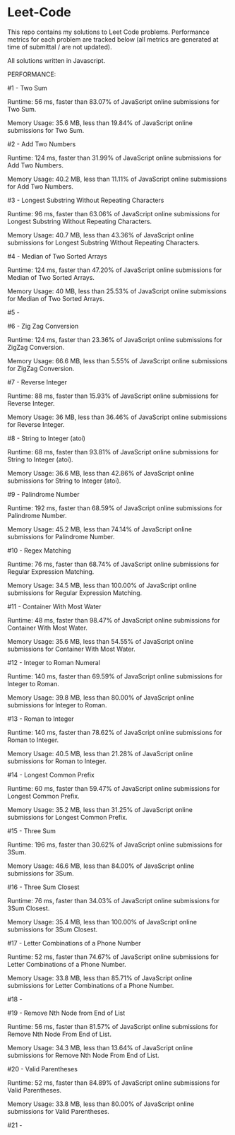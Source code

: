 # Leet-Code

This repo contains my solutions to Leet Code problems. Performance metrics for each problem are tracked below (all metrics are generated at time of submittal / are not updated).

All solutions written in Javascript.


PERFORMANCE:

#1 - Two Sum

  Runtime: 56 ms, faster than 83.07% of JavaScript online submissions for Two Sum.
  
  Memory Usage: 35.6 MB, less than 19.84% of JavaScript online submissions for Two Sum.


#2 - Add Two Numbers

  Runtime: 124 ms, faster than 31.99% of JavaScript online submissions for Add Two Numbers.
  
  Memory Usage: 40.2 MB, less than 11.11% of JavaScript online submissions for Add Two Numbers.


#3 - Longest Substring Without Repeating Characters

  Runtime: 96 ms, faster than 63.06% of JavaScript online submissions for Longest Substring Without Repeating Characters.
  
  Memory Usage: 40.7 MB, less than 43.36% of JavaScript online submissions for Longest Substring Without Repeating Characters.


#4 - Median of Two Sorted Arrays

  Runtime: 124 ms, faster than 47.20% of JavaScript online submissions for Median of Two Sorted Arrays.
  
  Memory Usage: 40 MB, less than 25.53% of JavaScript online submissions for Median of Two Sorted Arrays.


#5 - 


#6 - Zig Zag Conversion

  Runtime: 124 ms, faster than 23.36% of JavaScript online submissions for ZigZag Conversion.
  
  Memory Usage: 66.6 MB, less than 5.55% of JavaScript online submissions for ZigZag Conversion.


#7 - Reverse Integer

  Runtime: 88 ms, faster than 15.93% of JavaScript online submissions for Reverse Integer.
  
  Memory Usage: 36 MB, less than 36.46% of JavaScript online submissions for Reverse Integer.


#8 - String to Integer (atoi)

  Runtime: 68 ms, faster than 93.81% of JavaScript online submissions for String to Integer (atoi).
  
  Memory Usage: 36.6 MB, less than 42.86% of JavaScript online submissions for String to Integer (atoi).


#9 - Palindrome Number

  Runtime: 192 ms, faster than 68.59% of JavaScript online submissions for Palindrome Number.
  
  Memory Usage: 45.2 MB, less than 74.14% of JavaScript online submissions for Palindrome Number.


#10 - Regex Matching

  Runtime: 76 ms, faster than 68.74% of JavaScript online submissions for Regular Expression Matching.
  
  Memory Usage: 34.5 MB, less than 100.00% of JavaScript online submissions for Regular Expression Matching.


#11 - Container With Most Water

  Runtime: 48 ms, faster than 98.47% of JavaScript online submissions for Container With Most Water.
  
  Memory Usage: 35.6 MB, less than 54.55% of JavaScript online submissions for Container With Most Water.


#12 - Integer to Roman Numeral

  Runtime: 140 ms, faster than 69.59% of JavaScript online submissions for Integer to Roman.
  
  Memory Usage: 39.8 MB, less than 80.00% of JavaScript online submissions for Integer to Roman.


#13 - Roman to Integer

  Runtime: 140 ms, faster than 78.62% of JavaScript online submissions for Roman to Integer.
  
  Memory Usage: 40.5 MB, less than 21.28% of JavaScript online submissions for Roman to Integer.


#14 - Longest Common Prefix

  Runtime: 60 ms, faster than 59.47% of JavaScript online submissions for Longest Common Prefix.
  
  Memory Usage: 35.2 MB, less than 31.25% of JavaScript online submissions for Longest Common Prefix.


#15 - Three Sum

  Runtime: 196 ms, faster than 30.62% of JavaScript online submissions for 3Sum.
  
  Memory Usage: 46.6 MB, less than 84.00% of JavaScript online submissions for 3Sum.


#16 - Three Sum Closest

  Runtime: 76 ms, faster than 34.03% of JavaScript online submissions for 3Sum Closest.
  
  Memory Usage: 35.4 MB, less than 100.00% of JavaScript online submissions for 3Sum Closest.


#17 - Letter Combinations of a Phone Number

  Runtime: 52 ms, faster than 74.67% of JavaScript online submissions for Letter Combinations of a Phone Number.
  
  Memory Usage: 33.8 MB, less than 85.71% of JavaScript online submissions for Letter Combinations of a Phone Number.


#18 - 


#19 - Remove Nth Node from End of List

  Runtime: 56 ms, faster than 81.57% of JavaScript online submissions for Remove Nth Node From End of List.
  
  Memory Usage: 34.3 MB, less than 13.64% of JavaScript online submissions for Remove Nth Node From End of List.


#20 - Valid Parentheses

  Runtime: 52 ms, faster than 84.89% of JavaScript online submissions for Valid Parentheses.
  
  Memory Usage: 33.8 MB, less than 80.00% of JavaScript online submissions for Valid Parentheses.


#21 - 